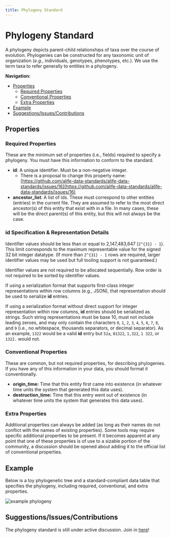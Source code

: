 ```yaml
---
title: Phylogeny Standard
---
```


# Phylogeny Standard

A phylogeny depicts parent-child relationships of taxa over the course of evolution.
Phylogenies can be constructed for any taxonomic unit of organization (_e.g._,
individuals, genotypes, phenotypes, etc.).
We use the term taxa to refer generally to entities in a phylogeny.

**Navigation:**

<!-- TOC -->

- [Properties](#properties)
  - [Required Properties](#required-properties)
  - [Conventional Properties](#conventional-properties)
  - [Extra Properties](#extra-properties)
- [Example](#example)
- [Suggestions/Issues/Contributions](#suggestionsissuescontributions)

<!-- /TOC -->

## Properties

### Required Properties

These are the minimum set of properties (i.e., fields) required to specify a phylogeny.
You must have this information to conform to the standard.

- **id**: A unique identifier. Must be a non-negative integer.
  - There is a proposal to change this property name: [https://github.com/alife-data-standards/alife-data-standards/issues/16](https://github.com/alife-data-standards/alife-data-standards/issues/16)
- **ancestor_list**: A list of ids. These must correspond to other entities (entries) in the current file.
  They are assumed to refer to the most direct ancestor(s) of this entity that exist with in a file.
  In many cases, these will be the direct parent(s) of this entity, but this will not always be the case.

### **id** Specification & Representation Details

Identifier values should be less than or equal to 2,147,483,647 (`2^{31} - 1`).
This limit corresponds to the maximum representable value for the signed 32 bit integer datatype.
(If more than `2^{31} - 1` rows are required, larger identifier values may be used but full tooling support is not guaranteed.)

Identifier values are not required to be allocated sequentially.
Row order is not required to be sorted by identifier values.

If using a serialization format that supports first-class integer representations within row columns (e.g., JSON), that representation should be used to serialize **id** entries.

If using a serialization format without direct support for integer representation within row columns, **id** entries should be serialized as strings.
Such string representations must be base 10, must not include leading zeroes, and may only contain the characters `0`, `1`, `2`, `3`, `4`, `5`, `6`, `7`, `8`, and `9` (i.e., no whitespace, thousands separators, or decimal separator).
As an example, `1322` would be a valid **id** entry but `52a`, `01322`, `1,322`, `1 322`, or `1322.` would not.

### Conventional Properties

These are common, but not required properties, for describing phylogenies.
If you have any of this information in your data, you should format it conventionally.

- **origin_time:** Time that this entity first came into existence (in whatever time units the system that generated this data uses).
- **destruction_time:** Time that this entry went out of existence (in whatever time units the system that generates this data uses).

### Extra Properties

Additional properties can always be added (as long as their names do not conflict with the names of existing properties).
Some tools may require specific additional properties to be present.
If it becomes apparent at any point that one of these properties is of use to a sizable portion of the community,
a discussion should be opened about adding it to the official list of conventional properties.

## Example

Below is a toy phylogenetic tree and a standard-compliant data table that specifies
the phylogeny, including required, conventional, and extra properties.

![example phylogeny](./media/toy-phylogeny.png)

## Suggestions/Issues/Contributions

The phylogeny standard is still under active discussion. Join in [here](https://github.com/alife-data-standards/alife-data-standards/issues?q=is%3Aissue+is%3Aopen+label%3Aphylogeny)!
